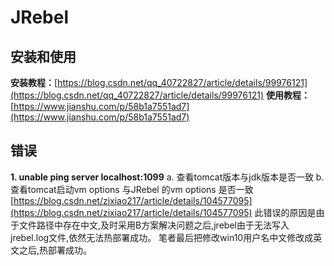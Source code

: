 # JRebel
## 安装和使用

**安装教程：**[https://blog.csdn.net/qq_40722827/article/details/99976121](https://blog.csdn.net/qq_40722827/article/details/99976121)
**使用教程：**[https://www.jianshu.com/p/58b1a7551ad7](https://www.jianshu.com/p/58b1a7551ad7)

## 错误
**1. unable ping server localhost:1099**
a. 查看tomcat版本与jdk版本是否一致
b. 查看tomcat启动vm options 与JRebel 的vm options 是否一致[https://blog.csdn.net/zixiao217/article/details/104577095](https://blog.csdn.net/zixiao217/article/details/104577095)
此错误的原因是由于文件路径中存在中文,及时采用B方案解决问题之后,jrebel由于无法写入jrebel.log文件,依然无法热部署成功。
笔者最后把修改win10用户名中文修改成英文之后,热部署成功。